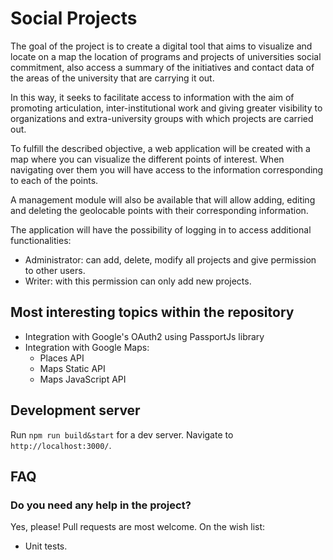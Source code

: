# Social Projects

The goal of the project is to create a digital tool that aims to visualize and locate on a map the location of programs and projects of universities social commitment, also access a summary of the initiatives and contact data of the areas of the university that are carrying it out.

In this way, it seeks to facilitate access to information with the aim of promoting articulation, inter-institutional work and giving greater visibility to organizations and extra-university groups with which projects are carried out.

To fulfill the described objective, a web application will be created with a map where you can visualize the different points of interest. When navigating over them you will have access to the information corresponding to each of the points.

A management module will also be available that will allow adding, editing and deleting the geolocable points with their corresponding information.

The application will have the possibility of logging in to access additional functionalities:

- Administrator: can add, delete, modify all projects and give permission to other users.
- Writer: with this permission can only add new projects.

## Most interesting topics within the repository
- Integration with Google's OAuth2 using PassportJs library
- Integration with Google Maps: 
    - Places API
    - Maps Static API
    - Maps JavaScript API

## Development server

Run `npm run build&start` for a dev server. Navigate to `http://localhost:3000/`. 

## FAQ

### Do you need any help in the project?

Yes, please! Pull requests are most welcome. On the wish list:

- Unit tests.
